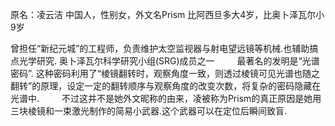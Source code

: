 原名：凌云洁
中国人，性别女，外文名Prism
比阿西旦多大4岁，比奥卜泽瓦尔小9岁

曾担任“新纪元城”的工程师，负责维护太空监视器与射电望远镜等机械.也辅助搞点光学研究.
奥卜泽瓦尔科学研究小组(SRG)成员之一
　　
最著名的发明是“光谱密码”.
这种密码利用了“棱镜翻转时，观察角度一致，则透过棱镜可见光谱也随之翻转”的原理，设定一定的翻转顺序与观察角度的改变次数，将复杂的密码隐藏在光谱中.
　　
不过这并不是她外文昵称的由来，凌被称为Prism的真正原因是她用三块棱镜和一束激光制作的简易小武器.这个武器可以在定位后瞬间致盲.